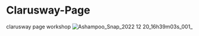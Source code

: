 # Clarusway-Page
clarusway page workshop
![Ashampoo_Snap_2022 12 20_16h39m03s_001_](https://user-images.githubusercontent.com/114237174/208680259-73742678-9072-4537-925b-5cc90f58f4f0.png)
